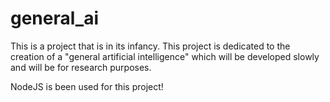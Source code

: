 # general_ai
This is a project that is in its infancy. This project is dedicated to the creation of a "general artificial intelligence" which will be developed slowly and will be for research purposes.

NodeJS is been used for this project!
